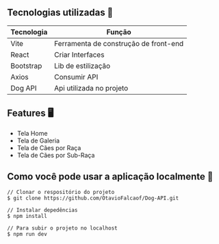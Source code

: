 ## Tecnologias utilizadas 💾 

| Tecnologia      | Função |
| ----------- | ----------- |
| Vite     | Ferramenta de construção de front-end |
| React      | Criar Interfaces |
| Bootstrap      | Lib de estilização |
| Axios      | Consumir API |
| Dog API     | Api utilizada no projeto |

## Features 🖥️

- Tela Home
- Tela de Galeria
- Tela de Cães por Raça
- Tela de Cães por Sub-Raça


## Como você pode usar a aplicação localmente 🚀

```
// Clonar o respositório do projeto
$ git clone https://github.com/OtavioFalcaof/Dog-API.git

// Instalar depedências
$ npm install

// Para subir o projeto no localhost
$ npm run dev

```
